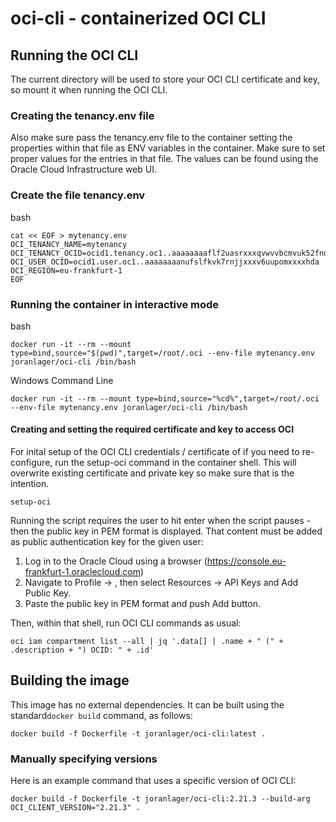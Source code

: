# oci-cli - containerized OCI CLI

## Running the OCI CLI

The current directory will be used to store your OCI CLI certificate and key, so mount it when running the OCI CLI.

### Creating the tenancy.env file
Also make sure pass the tenancy.env file to the container setting the properties within that file as ENV variables in the container.
Make sure to set proper values for the entries in that file.
The values can be found using the Oracle Cloud Infrastructure web UI.

### Create the file tenancy.env
bash
```
cat << EOF > mytenancy.env
OCI_TENANCY_NAME=mytenancy
OCI_TENANCY_OCID=ocid1.tenancy.oc1..aaaaaaaaflf2uasrxxxqvwvvbcmvuk52fndxxxs3byra
OCI_USER_OCID=ocid1.user.oc1..aaaaaaaanufslfkvk7rnjjxxxv6uupomxxxxhda
OCI_REGION=eu-frankfurt-1
EOF
```

### Running the container in interactive mode
bash
```
docker run -it --rm --mount type=bind,source="$(pwd)",target=/root/.oci --env-file mytenancy.env joranlager/oci-cli /bin/bash
```

Windows Command Line
```
docker run -it --rm --mount type=bind,source="%cd%",target=/root/.oci --env-file mytenancy.env joranlager/oci-cli /bin/bash
```

#### Creating and setting the required certificate and key to access OCI
For inital setup of the OCI CLI credentials / certificate of if you need to re-configure, run the setup-oci command in the container shell.
This will overwrite existing certificate and private key so make sure that is the intention.
```
setup-oci
```
Running the script requires the user to hit enter when the script pauses - then the public key in PEM format is displayed.
That content must be added as public authentication key for the given user:
1. Log in to the Oracle Cloud using a browser (https://console.eu-frankfurt-1.oraclecloud.com)
2. Navigate to Profile -> <user>, then select Resources -> API Keys and Add Public Key.
3. Paste the public key in PEM format and push Add button.

Then, within that shell, run OCI CLI commands as usual:
```
oci iam compartment list --all | jq '.data[] | .name + " (" + .description + ") OCID: " + .id'
```

## Building the image

This image has no external dependencies. It can be built using the standard`docker build` command, as follows: 

```
docker build -f Dockerfile -t joranlager/oci-cli:latest .
```

### Manually specifying versions

Here is an example command that uses a specific version of OCI CLI:

```
docker build -f Dockerfile -t joranlager/oci-cli:2.21.3 --build-arg OCI_CLIENT_VERSION="2.21.3" .
```

